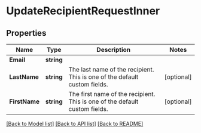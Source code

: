 # UpdateRecipientRequestInner

## Properties

Name | Type | Description | Notes
------------ | ------------- | ------------- | -------------
**Email** | **string** |  |
**LastName** | **string** | The last name of the recipient. This is one of the default custom fields. |[optional] 
**FirstName** | **string** | The first name of the recipient. This is one of the default custom fields. |[optional] 

[[Back to Model list]](../README.md#documentation-for-models) [[Back to API list]](../README.md#documentation-for-api-endpoints) [[Back to README]](../README.md)



